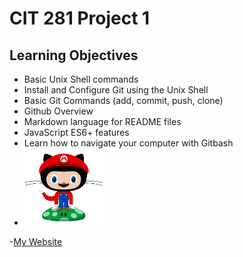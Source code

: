 # CIT 281 Project 1

## Learning Objectives

- Basic Unix Shell commands
- Install and Configure Git using the Unix Shell
- Basic Git Commands (add, commit, push, clone)
- Github Overview
- Markdown language for README files
- JavaScript ES6+ features
- Learn how to navigate your computer with Gitbash
- <img src="./images/githubcat.png" alt="GithubCat" width="125"/>
-[My Website](https://pages.uoregon.edu/bmcmilla/281/)
